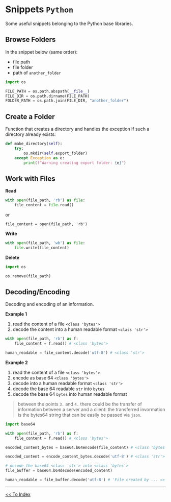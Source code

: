 # Snippets `Python`

Some useful snippets belonging to the Python base libraries.

## Browse Folders

In the snippet below (same order):

- file path
- file folder
- path of `another_folder`

```python
import os

FILE_PATH = os.path.abspath(__file__)
FILE_DIR = os.path.dirname(FILE_PATH)
FOLDER_PATH = os.path.join(FILE_DIR, "another_folder")
```

## Create a Folder

Function that creates a directory and handles the exception if such a directory already exists:

```python
def make_directory(self):
    try:
        os.mkdir(self.export_folder)
    except Exception as e:
        print(f"Warning creating export folder: {e}")
```

## Work with Files

**Read**

```python
with open(file_path, 'rb') as file:
    file_content = file.read()
```

or

```
file_content = open(file_path, 'rb')
```

**Write**

```python
with open(file_path, 'wb') as file:
    file.write(file_content)
```

**Delete**

```python
import os 

os.remove(file_path)
```

## Decoding/Encoding

Decoding and encoding of an information.


**Example 1**

1. read the content of a file `<class 'bytes'>`
2. decode the content into a human readable format `<class 'str'>`

```python
with open(file_path, 'rb') as f:
    file_content = f.read() # <class 'bytes'>

human_readable = file_content.decode('utf-8') # <class 'str'>
```

**Example 2**

1. read the content of a file `<class 'bytes'>`
2. encode as base 64 `<class 'bytes'>`
3. decode into a human readable format `<class 'str'>`
4. decode the base 64 readable `str` into `bytes`
5. decode the base 64 `bytes` into human readable format

> between the points `3.` and `4.` there could be the transfer of information between a server and a client: the transferred invormation is the bytes64 string that can be easily be passed via `json`.

```python
import base64

with open(file_path, 'rb') as f:
    file_content = f.read() # <class 'bytes'>

encoded_content_bytes = base64.b64encode(file_content) # <class 'bytes'>

encoded_content = encode_content_bytes.decode('utf-8') # <class 'str'> e.g. 'RmlsZSBjcmVhdGVkIGJ5IH...

# decode the base64 <class 'str'> into <class 'bytes'>
file_buffer = base64.b64decode(encoded_content)

human_readable = file_buffer.decode('utf-8') # 'File created by ... => <class 'str'>

```

---

<a href="./../readme.md.md"><< To Index</a>